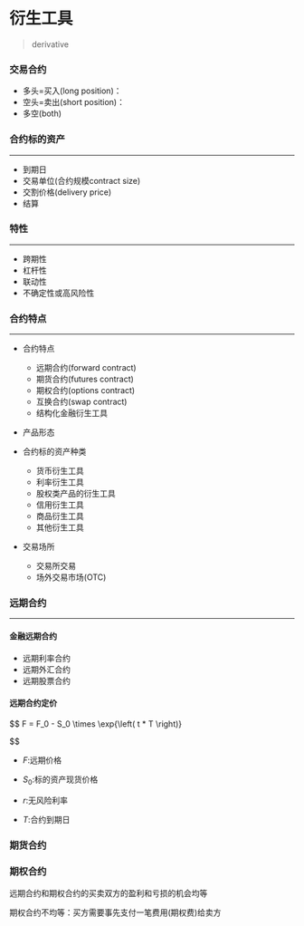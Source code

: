 # 衍生工具
> derivative

### 交易合约
- 多头=买入(long position)：
- 空头=卖出(short position)：
- 多空(both)

### 合约标的资产
---
- 到期日
- 交易单位(合约规模contract size)
- 交割价格(delivery price)
- 结算

### 特性
---
- 跨期性
- 杠杆性
- 联动性
- 不确定性或高风险性


### 合约特点
---
- 合约特点
    - 远期合约(forward contract)
    - 期货合约(futures contract)
    - 期权合约(options contract)
    - 互换合约(swap contract)
    - 结构化金融衍生工具

- 产品形态

- 合约标的资产种类
    - 货币衍生工具
    - 利率衍生工具
    - 股权类产品的衍生工具
    - 信用衍生工具
    - 商品衍生工具
    - 其他衍生工具
- 交易场所
    - 交易所交易
    - 场外交易市场(OTC)


### 远期合约
---

#### 金融远期合约
- 远期利率合约
- 远期外汇合约
- 远期股票合约

#### 远期合约定价
$$
F = F_0 - S_0 \times \exp{\left( t * T \right)}

$$
- $F$:远期价格
- $S_0$:标的资产现货价格

- $r$:无风险利率
- $T$:合约到期日

### 期货合约



### 期权合约

远期合约和期权合约的买卖双方的盈利和亏损的机会均等

期权合约不均等：买方需要事先支付一笔费用(期权费)给卖方
